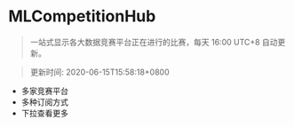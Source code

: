 # MLCompetitionHub

> 一站式显示各大数据竞赛平台正在进行的比赛，每天 16:00 UTC+8 自动更新。
  
> 更新时间: 2020-06-15T15:58:18+0800 

* 多家竞赛平台
* 多种订阅方式
* 下拉查看更多